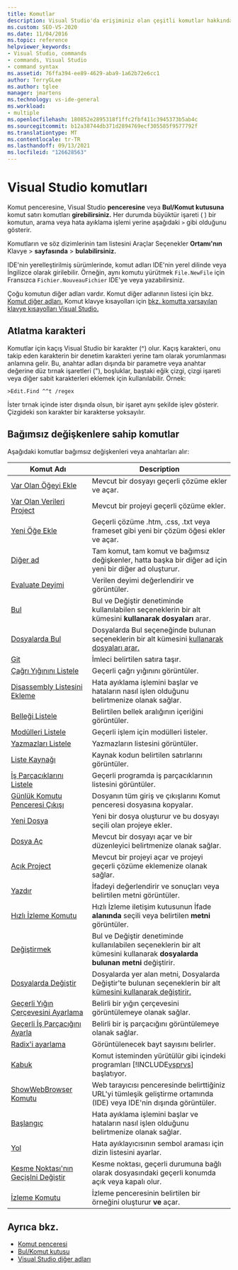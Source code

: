 ```yaml
---
title: Komutlar
description: Visual Studio'da erişiminiz olan çeşitli komutlar hakkında bilgi Visual Studio.
ms.custom: SEO-VS-2020
ms.date: 11/04/2016
ms.topic: reference
helpviewer_keywords:
- Visual Studio, commands
- commands, Visual Studio
- command syntax
ms.assetid: 76ffa394-ee89-4629-aba9-1a62b72e6cc1
author: TerryGLee
ms.author: tglee
manager: jmartens
ms.technology: vs-ide-general
ms.workload:
- multiple
ms.openlocfilehash: 180852e2895318f1ffc2fbf411c3945373b5ab4c
ms.sourcegitcommit: b12a38744db371d2894769ecf305585f9577792f
ms.translationtype: MT
ms.contentlocale: tr-TR
ms.lasthandoff: 09/13/2021
ms.locfileid: "126628563"
---
```

# <a name="visual-studio-commands"></a>Visual Studio komutları

Komut penceresine, Visual Studio **penceresine** veya **Bul/Komut kutusuna** komut satırı komutları **girebilirsiniz.** Her durumda büyüktür işareti ( ) bir komutun, arama veya hata ayıklama işlemi yerine aşağıdaki `>` gibi olduğunu gösterir.

Komutların ve söz dizimlerinin tam listesini Araçlar Seçenekler **Ortamı'nın** Klavye  >  **sayfasında**  >  **bulabilirsiniz.**

IDE'nin yerelleştirilmiş sürümlerinde, komut adları IDE'nin yerel dilinde veya İngilizce olarak girilebilir. Örneğin, aynı komutu yürütmek `File.NewFile` için Fransızca `Fichier.NouveauFichier` IDE'ye veya yazabilirsiniz.

Çoğu komutun diğer adları vardır. Komut diğer adlarının listesi için bkz. [Komut diğer adları.](../../ide/reference/visual-studio-command-aliases.md) Komut klavye kısayolları için [bkz. komutta varsayılan klavye kısayolları Visual Studio.](../default-keyboard-shortcuts-in-visual-studio.md)

## <a name="escape-character"></a>Atlatma karakteri

Komutlar için kaçış Visual Studio bir karakter (^) olur. Kaçış karakteri, onu takip eden karakterin bir denetim karakteri yerine tam olarak yorumlanması anlamına gelir. Bu, anahtar adları dışında bir parametre veya anahtar değerine düz tırnak işaretleri ("), boşluklar, baştaki eğik çizgi, çizgi işareti veya diğer sabit karakterleri eklemek için kullanılabilir. Örnek:

```
>Edit.Find ^^t /regex
```

İster tırnak içinde ister dışında olsun, bir işaret aynı şekilde işlev gösterir. Çizgideki son karakter bir karakterse yoksayılır.

## <a name="commands-with-arguments"></a>Bağımsız değişkenlere sahip komutlar

Aşağıdaki komutlar bağımsız değişkenleri veya anahtarları alır:

| Komut Adı | Description |
| - | - |
| [Var Olan Öğeyi Ekle](../../ide/reference/add-existing-item-command.md) | Mevcut bir dosyayı geçerli çözüme ekler ve açar. |
| [Var Olan Verileri Project](../../ide/reference/add-existing-project-command.md) | Mevcut bir projeyi geçerli çözüme ekler. |
| [Yeni Öğe Ekle](../../ide/reference/add-new-item-command.md) | Geçerli çözüme .htm, .css, .txt veya frameset gibi yeni bir çözüm öğesi ekler ve açar. |
| [Diğer ad](../../ide/reference/alias-command.md) | Tam komut, tam komut ve bağımsız değişkenler, hatta başka bir diğer ad için yeni bir diğer ad oluşturur. |
| [Evaluate Deyimi](../../ide/reference/evaluate-statement-command.md) | Verilen deyimi değerlendirir ve görüntüler. |
| [Bul](../../ide/reference/find-command.md) | Bul ve Değiştir denetiminde kullanılabilen seçeneklerin bir alt kümesini **kullanarak dosyaları** arar. |
| [Dosyalarda Bul](../../ide/reference/find-in-files-command.md) | Dosyalarda Bul seçeneğinde bulunan seçeneklerin bir alt kümesini [kullanarak dosyaları arar.](../../ide/find-in-files.md) |
| [Git](../../ide/reference/go-to-command.md) | İmleci belirtilen satıra taşır. |
| [Çağrı Yığınını Listele](../../ide/reference/list-call-stack-command.md) | Geçerli çağrı yığınını görüntüler. |
| [Disassembly Listesini Ekleme](../../ide/reference/list-disassembly-command.md) | Hata ayıklama işlemini başlar ve hataların nasıl işlen olduğunu belirtmenize olanak sağlar. |
| [Belleği Listele](../../ide/reference/list-memory-command.md) | Belirtilen bellek aralığının içeriğini görüntüler. |
| [Modülleri Listele](../../ide/reference/list-modules-command.md) | Geçerli işlem için modülleri listeler. |
| [Yazmazları Listele](../../ide/reference/list-registers-command.md) | Yazmazların listesini görüntüler. |
| [Liste Kaynağı](../../ide/reference/list-source-command.md) | Kaynak kodun belirtilen satırlarını görüntüler. |
| [İş Parçacıklarını Listele](../../ide/reference/list-threads-command.md) | Geçerli programda iş parçacıklarının listesini görüntüler. |
| [Günlük Komutu Penceresi Çıkışı](../../ide/reference/log-command-window-output-command.md) | Dosyanın tüm giriş ve çıkışlarını Komut penceresi dosyasına kopyalar. |
| [Yeni Dosya](../../ide/reference/new-file-command.md) | Yeni bir dosya oluşturur ve bu dosyayı seçili olan projeye ekler. |
| [Dosya Aç](../../ide/reference/open-file-command.md) | Mevcut bir dosyayı açar ve bir düzenleyici belirtmenize olanak sağlar. |
| [Açık Project](../../ide/reference/open-project-command.md) | Mevcut bir projeyi açar ve projeyi geçerli çözüme eklemenize olanak sağlar. |
| [Yazdır](../../ide/reference/print-command.md) | İfadeyi değerlendirir ve sonuçları veya belirtilen metni görüntüler. |
| [Hızlı İzleme Komutu](../../ide/reference/quick-watch-command.md) | Hızlı İzleme iletişim kutusunun İfade **alanında** seçili veya belirtilen **metni** görüntüler. |
| [Değiştirmek](../../ide/reference/replace-command.md) | Bul ve Değiştir denetiminde kullanılabilen seçeneklerin bir alt kümesini kullanarak **dosyalarda bulunan metni** değiştirir. |
| [Dosyalarda Değiştir](../../ide/reference/replace-in-files-command.md) | Dosyalarda yer alan metni, Dosyalarda Değiştir'te bulunan seçeneklerin bir alt [kümesini kullanarak değiştirir.](../../ide/replace-in-files.md) |
| [Geçerli Yığın Çerçevesini Ayarlama](../../ide/reference/set-current-stack-frame-command.md) | Belirli bir yığın çerçevesini görüntülemeye olanak sağlar. |
| [Geçerli İş Parçacığını Ayarla](../../ide/reference/set-current-thread-command.md) | Belirli bir iş parçacığını görüntülemeye olanak sağlar. |
| [Radix'i ayarlama](../../ide/reference/set-radix-command.md) | Görüntülenecek bayt sayısını belirler. |
| [Kabuk](../../ide/reference/shell-command.md) | Komut isteminden yürütülür gibi içindeki programları [!INCLUDE[vsprvs](../../code-quality/includes/vsprvs_md.md)] başlatıyor. |
| [ShowWebBrowser Komutu](../../ide/reference/showwebbrowser-command.md) | Web tarayıcısı penceresinde belirttiğiniz URL'yi tümleşik geliştirme ortamında (IDE) veya IDE'nin dışında görüntüler. |
| [Başlangıç](../../ide/reference/start-command.md) | Hata ayıklama işlemini başlar ve hataların nasıl işlen olduğunu belirtmenize olanak sağlar. |
| [Yol](../../ide/reference/symbol-path-command.md) | Hata ayıklayıcısının sembol araması için dizin listesini ayarlar. |
| [Kesme Noktası'nın GeçişIni Değiştir](../../ide/reference/toggle-breakpoint-command.md) | Kesme noktası, geçerli durumuna bağlı olarak dosyasındaki geçerli konumda açık veya kapalı olur. |
| [İzleme Komutu](../../ide/reference/watch-command.md) | İzleme penceresinin belirtilen bir örneğini oluşturur **ve** açar. |

## <a name="see-also"></a>Ayrıca bkz.

- [Komut penceresi](../../ide/reference/command-window.md)
- [Bul/Komut kutusu](../../ide/find-command-box.md)
- [Visual Studio diğer adları](../../ide/reference/visual-studio-command-aliases.md)
